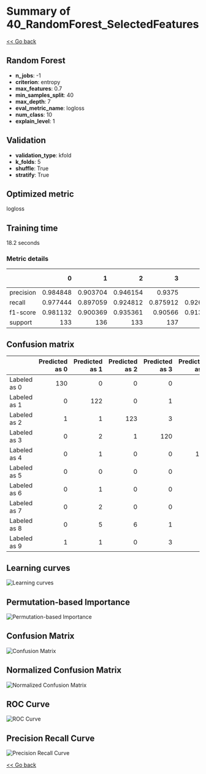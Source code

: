 # Summary of 40_RandomForest_SelectedFeatures

[<< Go back](../README.md)


## Random Forest
- **n_jobs**: -1
- **criterion**: entropy
- **max_features**: 0.7
- **min_samples_split**: 40
- **max_depth**: 7
- **eval_metric_name**: logloss
- **num_class**: 10
- **explain_level**: 1

## Validation
 - **validation_type**: kfold
 - **k_folds**: 5
 - **shuffle**: True
 - **stratify**: True

## Optimized metric
logloss

## Training time

18.2 seconds

### Metric details
|           |          0 |          1 |          2 |          3 |          4 |          5 |          6 |          7 |          8 |          9 |   accuracy |   macro avg |   weighted avg |   logloss |
|:----------|-----------:|-----------:|-----------:|-----------:|-----------:|-----------:|-----------:|-----------:|-----------:|-----------:|-----------:|------------:|---------------:|----------:|
| precision |   0.984848 |   0.903704 |   0.946154 |   0.9375   |   0.9      |   0.914286 |   0.984962 |   0.863014 |   0.864662 |   0.907692 |   0.919822 |    0.920682 |       0.920798 |  0.450868 |
| recall    |   0.977444 |   0.897059 |   0.924812 |   0.875912 |   0.926471 |   0.941176 |   0.963235 |   0.940299 |   0.877863 |   0.874074 |   0.919822 |    0.919834 |       0.919822 |  0.450868 |
| f1-score  |   0.981132 |   0.900369 |   0.935361 |   0.90566  |   0.913043 |   0.927536 |   0.973978 |   0.9      |   0.871212 |   0.890566 |   0.919822 |    0.919886 |       0.919936 |  0.450868 |
| support   | 133        | 136        | 133        | 137        | 136        | 136        | 136        | 134        | 131        | 135        |   0.919822 | 1347        |    1347        |  0.450868 |


## Confusion matrix
|              |   Predicted as 0 |   Predicted as 1 |   Predicted as 2 |   Predicted as 3 |   Predicted as 4 |   Predicted as 5 |   Predicted as 6 |   Predicted as 7 |   Predicted as 8 |   Predicted as 9 |
|:-------------|-----------------:|-----------------:|-----------------:|-----------------:|-----------------:|-----------------:|-----------------:|-----------------:|-----------------:|-----------------:|
| Labeled as 0 |              130 |                0 |                0 |                0 |                1 |                0 |                0 |                0 |                2 |                0 |
| Labeled as 1 |                0 |              122 |                0 |                1 |                5 |                1 |                0 |                1 |                2 |                4 |
| Labeled as 2 |                1 |                1 |              123 |                3 |                0 |                0 |                0 |                2 |                3 |                0 |
| Labeled as 3 |                0 |                2 |                1 |              120 |                0 |                4 |                0 |                3 |                6 |                1 |
| Labeled as 4 |                0 |                1 |                0 |                0 |              126 |                3 |                0 |                5 |                1 |                0 |
| Labeled as 5 |                0 |                0 |                0 |                0 |                1 |              128 |                2 |                0 |                0 |                5 |
| Labeled as 6 |                0 |                1 |                0 |                0 |                3 |                0 |              131 |                0 |                1 |                0 |
| Labeled as 7 |                0 |                2 |                0 |                0 |                4 |                1 |                0 |              126 |                0 |                1 |
| Labeled as 8 |                0 |                5 |                6 |                1 |                0 |                0 |                0 |                3 |              115 |                1 |
| Labeled as 9 |                1 |                1 |                0 |                3 |                0 |                3 |                0 |                6 |                3 |              118 |

## Learning curves
![Learning curves](learning_curves.png)

## Permutation-based Importance
![Permutation-based Importance](permutation_importance.png)
## Confusion Matrix

![Confusion Matrix](confusion_matrix.png)


## Normalized Confusion Matrix

![Normalized Confusion Matrix](confusion_matrix_normalized.png)


## ROC Curve

![ROC Curve](roc_curve.png)


## Precision Recall Curve

![Precision Recall Curve](precision_recall_curve.png)



[<< Go back](../README.md)
